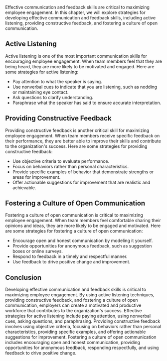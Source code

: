 
Effective communication and feedback skills are critical to maximizing employee engagement. In this chapter, we will explore strategies for developing effective communication and feedback skills, including active listening, providing constructive feedback, and fostering a culture of open communication.

Active Listening
----------------

Active listening is one of the most important communication skills for encouraging employee engagement. When team members feel that they are being heard, they are more likely to be motivated and engaged. Here are some strategies for active listening:

* Pay attention to what the speaker is saying.
* Use nonverbal cues to indicate that you are listening, such as nodding or maintaining eye contact.
* Ask questions to clarify understanding.
* Paraphrase what the speaker has said to ensure accurate interpretation.

Providing Constructive Feedback
-------------------------------

Providing constructive feedback is another critical skill for maximizing employee engagement. When team members receive specific feedback on their performance, they are better able to improve their skills and contribute to the organization's success. Here are some strategies for providing constructive feedback:

* Use objective criteria to evaluate performance.
* Focus on behaviors rather than personal characteristics.
* Provide specific examples of behavior that demonstrate strengths or areas for improvement.
* Offer actionable suggestions for improvement that are realistic and achievable.

Fostering a Culture of Open Communication
-----------------------------------------

Fostering a culture of open communication is critical to maximizing employee engagement. When team members feel comfortable sharing their opinions and ideas, they are more likely to be engaged and motivated. Here are some strategies for fostering a culture of open communication:

* Encourage open and honest communication by modeling it yourself.
* Provide opportunities for anonymous feedback, such as suggestion boxes or online surveys.
* Respond to feedback in a timely and respectful manner.
* Use feedback to drive positive change and improvement.

Conclusion
----------

Developing effective communication and feedback skills is critical to maximizing employee engagement. By using active listening techniques, providing constructive feedback, and fostering a culture of open communication, employers can create a motivated and productive workforce that contributes to the organization's success. Effective strategies for active listening include paying attention, using nonverbal cues, asking questions, and paraphrasing. Providing constructive feedback involves using objective criteria, focusing on behaviors rather than personal characteristics, providing specific examples, and offering actionable suggestions for improvement. Fostering a culture of open communication includes encouraging open and honest communication, providing opportunities for anonymous feedback, responding respectfully, and using feedback to drive positive change.
